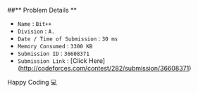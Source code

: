 ##** Problem Details **
 
- `Name`                      : `Bit++`
- `Division`                  : `A.`
- `Date / Time of Submission` : `30 ms`
- `Memory Consumed`           : `3300 KB`
- `Submission ID`             : `36608371`
- `Submission Link`           : [Click Here] (http://codeforces.com/contest/282/submission/36608371)

Happy Coding  :computer: